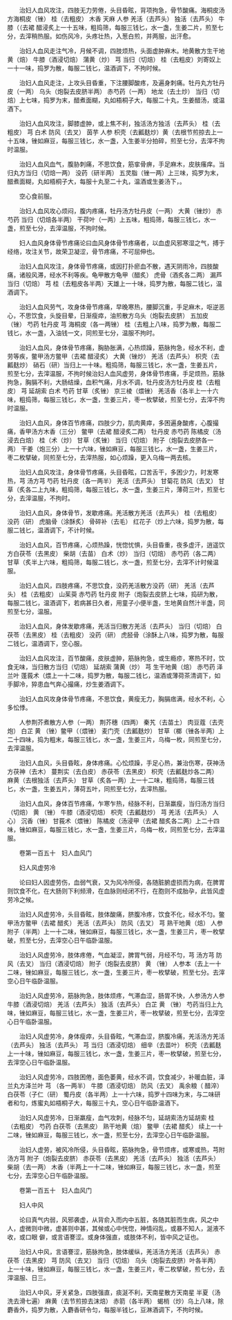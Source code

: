 <!-- { "loadSidebar": true } -->
　　治妇人血风攻注，四肢无力劳倦，头目昏眩，背项拘急，骨节酸痛。海桐皮汤方海桐皮（锉） 桂（去粗皮） 木香 天麻 人参 羌活（去芦头） 独活（去芦头） 牛膝（（去裙 醋浸炙上一十五味，粗捣筛，每服三钱匕，水一盏，生姜二片，煎至七分，去滓稍热服。如伤风冷，头疼壮热，入葱白煎，并两服，出汗愈。

　　治妇人血风走注气冷，月候不调，四肢烦热，头面虚肿麻木。地黄散方生干地黄（焙） 牛膝（酒浸切焙） 蒲黄（炒） 芎 当归（切焙） 桂（去粗皮）刘寄奴上一十一味，捣罗为散，每服二钱匕，温酒调下，不拘时候。

　　治妇人血风走注，上攻头目昏重，下注腰脚酸疼，及遍身刺痛。牡丹丸方牡丹皮（一两） 乌头（炮裂去皮脐半两） 赤芍药（一两） 地龙（去土炒） 当归（切焙）上七味，捣罗为末，醋煮面糊，丸如梧桐子大，每服二十丸，生姜醋汤，或温酒下。

　　治妇人血风攻注，脚膝虚肿，或上焦不利，独活汤方独活（去芦头） 桂（去粗皮） 芎 白术 防风（去叉） 茵芋 人参 枳壳（去瓤麸炒）黄（去根节煎掠去上一十五味，锉如麻豆，每服三钱匕，水一盏，入生姜半分拍碎，煎至七分，去滓不拘时温服。

　　治妇人血风血气，腹胁刺痛，不思饮食，筋挛骨痹，手足麻木，皮肤瘙痒。当归丸方当归（切焙一两） 没药（研半两） 五灵脂（锉一两）上三味，捣罗为末，醋煮面糊，丸如梧桐子大，每服十丸至二十丸，温酒或生姜汤下，。

　　空心食前服。

　　治妇人血风攻心烦闷，腹内疼痛，牡丹汤方牡丹皮（一两） 大黄（锉炒） 赤芍药 当归（切焙各半两） 干荷叶（一两）上五味，粗捣筛，每服三钱匕，水一盏，煎至七分，去滓温服，不拘时候。

　　妇人血风身体骨节疼痛论曰血风身体骨节疼痛者，以血虚风邪寒湿之气，搏于经络，攻注关节，故荣卫凝涩，骨节疼痛，不可屈伸也。

　　治妇人血风攻注，身体骨节疼痛，或因打扑瘀血不散，遇天阴雨冷，四肢酸痛，诸般风滞，经水不利等疾。龟甲散方龟甲（醋炙） 虎骨（酒炙各二两） 漏芦 当归（切焙） 芎 桂（去粗皮各半两）天雄上一十味，捣罗为散，每服二钱匕，温酒调下。

　　治妇人血风劳气，攻身体骨节疼痛，早晚寒热，腰脚沉重，手足麻木，呕逆恶心，不思饮食，头旋目晕，日渐瘦瘁，油煎散方乌头（炮裂去皮脐） 五加皮（锉） 芍药 牡丹皮 芎 海桐皮（各一两锉） 桂（去粗上八味，捣罗为散，每服二钱匕，水一盏，入油钱一文，同煎至七分，温服不拘时。

　　治妇人血风，身体骨节疼痛，胸胁胀满，心热烦躁，筋脉拘急，经水不利，虚劳等疾，鳖甲汤方鳖甲（去裙 醋浸炙） 大黄（锉炒） 羌活（去芦头） 枳壳（去瓤麸炒） 硝石（研）当归上一十味。粗捣筛，每服三钱匕，水一盏，生姜五片，煎至七分，去滓温服，不拘时候治妇人血风虚劳，身体骨节疼痛，手足烦热，筋脉拘急，胸膈不利，大肠结燥，血积气痛，月水不调，牡丹皮汤方牡丹皮 桂（去粗皮） 芎 延胡索 白术 芍药 甘草（炙锉） 京三棱（煨锉） 羌活香（各半上一十六味，粗捣筛，每服三钱匕，水一盏，生姜三片，枣一枚擘破，煎至七分，去滓不拘时温服。

　　治妇人血风，身体百节疼痛，四肢少力，肌肉黄瘁，多困遍身酸疼，心腹撮痛，香甲汤方木香（三分） 鳖甲（去裙 醋浸炙二两） 牡丹皮 赤芍药 陈橘皮（汤浸去白焙） 桂（术（炒） 甘草（炙锉） 当归（切焙） 附子（炮裂去皮脐各一两） 干姜（炮三分）上一十六味，锉如麻豆，每服三钱匕，水一盏，生姜三片，枣二枚擘破，同煎至七分，去滓热服，如心烦躁，更入乌梅一两去核。

　　治妇人血风攻注，身体骨节疼痛，头目昏眩，口苦舌干，多困少力，时发寒热，芎 汤方芎 芍药 牡丹皮（各一两半） 羌活（去芦头） 甘菊花 防风（去叉） 甘草（炙各二上九味，粗捣筛，每服三钱匕，水一盏，生姜三片，薄荷三叶，煎至七分，去滓温服，不拘时。

　　治妇人血风，身体骨节，发歇疼痛。羌活散方羌活（去芦头） 桂（去粗皮） 没药（研） 虎脑骨（涂酥炙） 骨碎补（去毛） 红花子（炒上六味，捣罗为散，每服二钱匕，温酒调下，不计时候。

　　治妇人血风，百节疼痛，心烦热躁，恍惚忧惧，头目昏重，夜多虚汗，逍遥饮方白茯苓（去黑皮） 柴胡（去苗） 白术（炒） 当归（切焙） 赤芍药（各二两） 甘草（炙半上六味，粗捣筛，每服二钱匕，水一盏，煎至七分，去滓不计时候温服。

　　治妇人血风，四肢疼痛，不思饮食，没药羌活散方没药（研） 羌活（去芦头） 桂（去粗皮） 山茱萸 赤芍药 牡丹皮 附子（炮裂去皮脐上七味，捣研为散，每服二钱匕，温酒调下，若病甚日久者，用童子小便半盏，生地黄自然汁半盏，同煎至七分，温服。

　　治妇人血风，身体发歇疼痛，羌活当归散方羌活（去芦头） 当归（切焙） 白茯苓（去黑皮） 桂（去粗皮） 没药（研） 虎胫骨（涂酥上八味，捣罗为散，每服二钱匕，温酒调下，空心服。

　　治妇人血风攻注，百节酸痛，皮肤虚肿，筋脉拘急，或生瘾疹，寒热不时，饮食无味，当归散方当归（切焙） 延胡索 蒲黄（炒） 芎 生干地黄（焙） 赤芍药 泽兰叶 蓬莪术（煨上一十二味，捣罗为散，每服二钱匕，温酒或薄荷茶清调下，如手脚冷，猝患血气奔心撮痛，炒生姜酒调下。

　　治妇人血风攻身体骨节疼痛，不思饮食，黄瘦无力，胸膈痞满，经水不利，心多忪悸。

　　人参荆芥煮散方人参（一两） 荆芥穗（四两） 秦艽（去苗土） 肉豆蔻（去壳炮） 白芷 黄 （锉）鳖甲（（煨锉） 麦门壳（去瓤麸炒） 甘草（榔（锉各半两）上二十四味，捣为粗末，每服三钱匕，水一盏，生姜三片，乌梅一枚，同煎至七分，去滓温服。

　　治妇人血风，头目昏眩，身体疼痛。心忪烦躁，手足心热，兼治伤寒，茯神汤方茯神（去木） 蔓荆实（去白皮） 赤茯苓（去黑皮） 枳壳（去瓤麸炒各二两） 麻黄（去根独活（去芦头） 甘草（炙各一两）上一十二味，粗捣筛，每服三钱匕，水一盏，生姜五片，薄荷五叶，同煎至七分，去滓热服。

　　治妇人血风，身体百节疼痛，乍寒乍热，经脉不利，日渐羸瘦，当归汤方当归（切焙） 黄 （锉） 牛膝（酒浸切焙） 枳壳（去瓤麸炒） 芎 羌活（去芦头） 人心） 沉香（锉） 甘莪术（煨锉） 陈橘皮（汤浸甲（去裙 醋炙各二两）上二十四味，锉如麻豆，每服三钱匕，水一盏，生姜三片，乌梅一枚，同煎至七分，去滓温服。

　　卷第一百五十　妇人血风门

　　妇人风虚劳冷

　　论曰妇人因虚劳伤，血弱气衰，又为风冷所侵，各随脏腑虚损而为病，在脾胃则饮食不化，在大肠则下利频滑，在血脉则经闭不行，在胞则不成胎孕，此皆风虚劳冷之候。

　　治妇人风虚劳冷，头目昏眩，肢体酸痛，脐腹冷疼，饮食不化，经水不匀。鳖甲汤方鳖甲（去裙 醋炙） 羌活（去芦头） 防风（去叉） 芎 熟干地黄（焙） 人参 附子（半两）上一十二味，锉如麻豆，每服三钱匕，水一盏，生姜三片，枣一枚擘破，煎至七分，去滓空心日午临卧温服。

　　治妇人风虚劳冷，肢体疼倦，气血凝涩，脾胃气弱，月经不匀，芎 汤方芎 防风（去叉） 当归（酒浸切焙） 附子（炮裂去皮脐） 黄 （锉） 人参本（去上一十二味，锉如麻豆，每服三钱匕，水一盏，生姜三片，枣一枚擘破，煎至七分。去滓空心日午临卧温服。

　　治妇人风虚劳冷，筋脉拘急，肢体烦疼，气滞血涩，肠胃不快，人参汤方人参 牛膝（酒浸切焙） 羌活（去芦头） 独活（去芦头） 白芷 黄 （锉） 芍药当归上九味，锉如麻豆，每服三钱匕，水一盏，生姜三片，枣一枚擘破，煎至七分，去滓空心日午临卧温服。

　　治妇人风虚劳冷，身体瘦瘁，头目昏眩，气滞血涩，脐腹冷痛，羌活汤方羌活（去芦头） 独活（去芦头） 芎 当归（酒浸切焙） 细辛（去苗叶） 枳壳（去瓤麸上一十味，锉如麻豆，每服三钱匕，水一盏，生姜三片，枣一枚擘破，煎至七分，去滓空心日午临卧温服。

　　治妇人风虚劳冷，四肢困倦，面色萎黄，经水不调，饮食减少，补暖血脏，泽兰丸方泽兰叶 芎 （各一两半） 牛膝（酒浸切焙） 防风（去叉） 禹余粮（ 醋淬） 白茯苓（子仁（研） 蜀丹皮（各半两）上一十六味，捣罗十四味为末，与二味研者和匀，炼蜜丸如梧桐子大，每服三十丸，空心日午临卧温酒下。

　　治妇人风虚劳冷，日渐羸瘦，血气攻刺，经脉不匀，延胡索汤方延胡索 桂（去粗皮） 芍药 白茯苓（去黑皮） 熟干地黄（焙） 鳖甲（去裙 醋炙） 续上一十二味，锉如麻豆，每服三钱匕，水一盏，煎至七分，去滓空心日午临卧温服。

　　治妇人虚劳，被风冷所侵，头目昏眩，筋脉拘急，骨节烦疼，或寒或热，芎附汤方芎 附子（炮裂去皮脐） 赤茯苓（去黑皮） 羌活（去芦头） 独活（去芦头） 柴胡（去一两） 木香（半两上一十二味，锉如麻豆，每服三钱匕，水一盏，煎至七分，去滓空心日午临卧温服。

　　卷第一百五十　妇人血风门

　　妇人中风

　　论曰真气内弱，风邪袭虚，从背俞入而内中五脏，各随其脏而生病，风之中人，虚微则中微，虚甚则中甚，其候或心中恍惚，神情闷乱，或暴不知人，涎液不收，或口眼 僻，或言语謇涩。或身体强直，或肢体不利，皆中风之证也。

　　治妇人中风，言语謇涩，筋脉拘急，肢体缓纵，羌活汤方羌活（去芦头） 赤茯苓（去黑皮） 芎 防风（去叉） 当归（切焙） 乌头（炮裂去皮脐）叶各半两）上一十味，锉如麻豆，每服三钱匕，水一盏，生姜三片，枣二枚擘破，煎七分，去滓温服、日三。

　　治妇人中风，牙关紧急，四肢强直，痰涎不利，天南星散方天南星 半夏（汤洗去滑七遍） 麻黄（去节煎掠去沫焙） 赤箭（各半两） 蝎梢（炒）乌上八味，除麝香外，捣罗为散，入麝香研令匀，每服半钱匕，豆淋酒调下，不拘时候。

